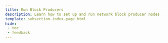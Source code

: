 ```yaml
---
title: Run Block Producers
description: Learn how to set up and run network block producer nodes (sequencers) using Docker or Systemd to provide services to Tanssi-powered decentralized networks.
template: subsection-index-page.html
hide: 
 - toc
 - feedback
---
```

